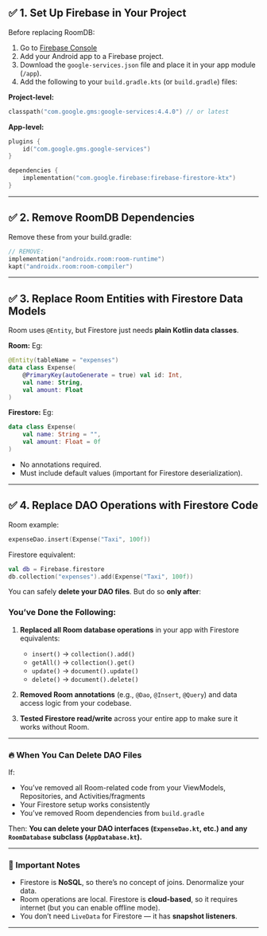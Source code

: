 ## ✅ **1. Set Up Firebase in Your Project**

Before replacing RoomDB:

1. Go to [Firebase Console](https://console.firebase.google.com/)
2. Add your Android app to a Firebase project.
3. Download the `google-services.json` file and place it in your app module (`/app`).
4. Add the following to your `build.gradle.kts` (or `build.gradle`) files:

**Project-level:**

```kotlin
classpath("com.google.gms:google-services:4.4.0") // or latest
```

**App-level:**

```kotlin
plugins {
    id("com.google.gms.google-services")
}

dependencies {
    implementation("com.google.firebase:firebase-firestore-ktx")
}
```

---

## ✅ **2. Remove RoomDB Dependencies**

Remove these from your build.gradle:

```kotlin
// REMOVE:
implementation("androidx.room:room-runtime")
kapt("androidx.room:room-compiler")
```

---

## ✅ **3. Replace Room Entities with Firestore Data Models**

Room uses `@Entity`, but Firestore just needs **plain Kotlin data classes**.

**Room:** Eg:

```kotlin
@Entity(tableName = "expenses")
data class Expense(
    @PrimaryKey(autoGenerate = true) val id: Int,
    val name: String,
    val amount: Float
)
```

**Firestore:** Eg:

```kotlin
data class Expense(
    val name: String = "",
    val amount: Float = 0f
)
```

* No annotations required.
* Must include default values (important for Firestore deserialization).

---

## ✅ **4. Replace DAO Operations with Firestore Code**

Room example:

```kotlin
expenseDao.insert(Expense("Taxi", 100f))
```

Firestore equivalent:

```kotlin
val db = Firebase.firestore
db.collection("expenses").add(Expense("Taxi", 100f))
```

You can safely **delete your DAO files**. But do so **only after**:

### You’ve Done the Following:

1. **Replaced all Room database operations** in your app with Firestore equivalents:

   * `insert()` → `collection().add()`
   * `getAll()` → `collection().get()`
   * `update()` → `document().update()`
   * `delete()` → `document().delete()`

2. **Removed Room annotations** (e.g., `@Dao`, `@Insert`, `@Query`) and data access logic from your codebase.

3. **Tested Firestore read/write** across your entire app to make sure it works without Room.

---

### 🔥 When You Can Delete DAO Files

If:

* You’ve removed all Room-related code from your ViewModels, Repositories, and Activities/fragments
* Your Firestore setup works consistently
* You’ve removed Room dependencies from `build.gradle`

Then:
**You can delete your DAO interfaces (`ExpenseDao.kt`, etc.) and any `RoomDatabase` subclass (`AppDatabase.kt`).**

---

### 🧠 Important Notes

* Firestore is **NoSQL**, so there’s no concept of joins. Denormalize your data.
* Room operations are local. Firestore is **cloud-based**, so it requires internet (but you can enable offline mode).
* You don’t need `LiveData` for Firestore — it has **snapshot listeners**.

---
